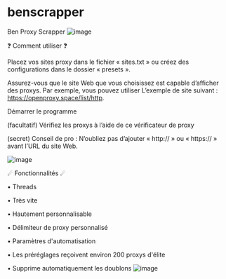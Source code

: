 # benscrapper
Ben Proxy Scrapper
![image](https://github.com/Mark6969glitch/benscrapper/assets/129693046/c5a040ab-30c1-4508-bb6e-6dc495260339)


❓ Comment utiliser ❓


Placez vos sites proxy dans le fichier « sites.txt » ou créez des configurations dans le dossier « presets ».

Assurez-vous que le site Web que vous choisissez est capable d’afficher des proxys. Par exemple, vous pouvez utiliser L’exemple de site suivant : https://openproxy.space/list/http.

Démarrer le programme

(facultatif) Vérifiez les proxys à l’aide de ce vérificateur de proxy

(secret) Conseil de pro : N’oubliez pas d’ajouter « http:// » ou « https:// » avant l’URL du site Web.


![image](https://github.com/Mark6969glitch/benscrapper/assets/129693046/f4c9922a-71c4-4c0d-8131-39c68580d3f3)


☄ Fonctionnalités ☄


• Threads
                 
• Très vite

• Hautement personnalisable

• Délimiteur de proxy personnalisé

• Paramètres d'automatisation

• Les préréglages reçoivent environ 200 proxys d'élite

• Supprime automatiquement les doublons
![image](https://github.com/Mark6969glitch/benscrapper/assets/129693046/667327b8-f41b-424b-bcc4-8f2096671c7f)
